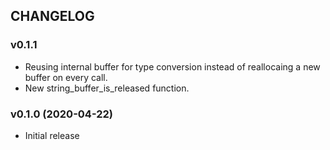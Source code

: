 ## CHANGELOG

### v0.1.1

* Reusing internal buffer for type conversion instead of reallocaing a new buffer on every call.
* New string_buffer_is_released function.

### v0.1.0 (2020-04-22)

* Initial release
